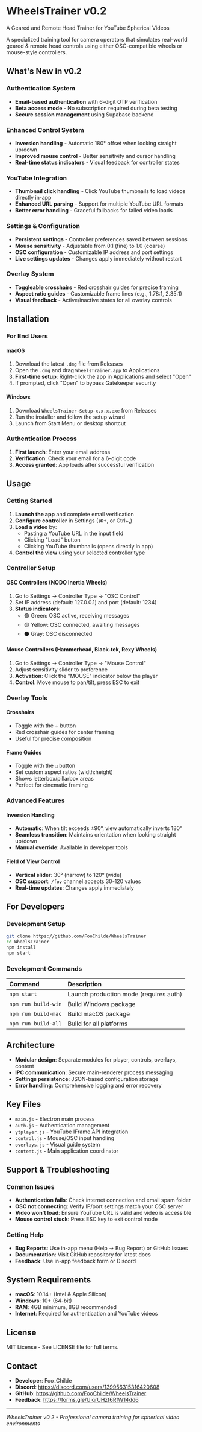 # WheelsTrainer v0.2

A Geared and Remote Head Trainer for YouTube Spherical Videos

A specialized training tool for camera operators that simulates real-world geared & remote head controls using either OSC-compatible wheels or mouse-style controllers.

## What's New in v0.2

### Authentication System
- **Email-based authentication** with 6-digit OTP verification
- **Beta access mode** - No subscription required during beta testing
- **Secure session management** using Supabase backend

### Enhanced Control System
- **Inversion handling** - Automatic 180° offset when looking straight up/down
- **Improved mouse control** - Better sensitivity and cursor handling
- **Real-time status indicators** - Visual feedback for controller states

### YouTube Integration
- **Thumbnail click handling** - Click YouTube thumbnails to load videos directly in-app
- **Enhanced URL parsing** - Support for multiple YouTube URL formats
- **Better error handling** - Graceful fallbacks for failed video loads

### Settings & Configuration
- **Persistent settings** - Controller preferences saved between sessions
- **Mouse sensitivity** - Adjustable from 0.1 (fine) to 1.0 (coarse)
- **OSC configuration** - Customizable IP address and port settings
- **Live settings updates** - Changes apply immediately without restart

### Overlay System
- **Toggleable crosshairs** - Red crosshair guides for precise framing
- **Aspect ratio guides** - Customizable frame lines (e.g., 1.78:1, 2.35:1)
- **Visual feedback** - Active/inactive states for all overlay controls

## Installation

### For End Users

#### macOS
1. Download the latest `.dmg` file from Releases
2. Open the `.dmg` and drag `WheelsTrainer.app` to Applications
3. **First-time setup**: Right-click the app in Applications and select "Open"
4. If prompted, click "Open" to bypass Gatekeeper security

#### Windows
1. Download `WheelsTrainer-Setup-x.x.x.exe` from Releases
2. Run the installer and follow the setup wizard
3. Launch from Start Menu or desktop shortcut

### Authentication Process
1. **First launch**: Enter your email address
2. **Verification**: Check your email for a 6-digit code
3. **Access granted**: App loads after successful verification

## Usage

### Getting Started
1. **Launch the app** and complete email verification
2. **Configure controller** in Settings (⌘+, or Ctrl+,)
3. **Load a video** by:
   - Pasting a YouTube URL in the input field
   - Clicking "Load" button
   - Clicking YouTube thumbnails (opens directly in app)
4. **Control the view** using your selected controller type

### Controller Setup

#### OSC Controllers (NODO Inertia Wheels)
1. Go to Settings → Controller Type → "OSC Control"
2. Set IP address (default: 127.0.0.1) and port (default: 1234)
3. **Status indicators**:
   - 🟢 Green: OSC active, receiving messages
   - 🟡 Yellow: OSC connected, awaiting messages  
   - ⚫ Gray: OSC disconnected

#### Mouse Controllers (Hammerhead, Black-tek, Rexy Wheels)
1. Go to Settings → Controller Type → "Mouse Control"
2. Adjust sensitivity slider to preference
3. **Activation**: Click the "MOUSE" indicator below the player
4. **Control**: Move mouse to pan/tilt, press ESC to exit

### Overlay Tools

#### Crosshairs
- Toggle with the `🞡` button
- Red crosshair guides for center framing
- Useful for precise composition

#### Frame Guides  
- Toggle with the `□` button
- Set custom aspect ratios (width:height)
- Shows letterbox/pillarbox areas
- Perfect for cinematic framing

### Advanced Features

#### Inversion Handling
- **Automatic**: When tilt exceeds ±90°, view automatically inverts 180°
- **Seamless transition**: Maintains orientation when looking straight up/down
- **Manual override**: Available in developer tools

#### Field of View Control
- **Vertical slider**: 30° (narrow) to 120° (wide)
- **OSC support**: `/fov` channel accepts 30-120 values
- **Real-time updates**: Changes apply immediately

## For Developers

### Development Setup
```sh
git clone https://github.com/FooChilde/WheelsTrainer
cd WheelsTrainer
npm install
npm start
```

### Development Commands
| Command             | Description                            |
|:--------------------|:---------------------------------------|
| `npm start`         | Launch production mode (requires auth) |
| `npm run build-win` | Build Windows package                  |
| `npm run build-mac` | Build macOS package                    |
| `npm run build-all` | Build for all platforms                |

## Architecture

- **Modular design**: Separate modules for player, controls, overlays, content
- **IPC communication**: Secure main-renderer process messaging  
- **Settings persistence**: JSON-based configuration storage
- **Error handling**: Comprehensive logging and error recovery

## Key Files

- `main.js` - Electron main process
- `auth.js` - Authentication management
- `ytplayer.js` - YouTube IFrame API integration
- `control.js` - Mouse/OSC input handling
- `overlays.js` - Visual guide system
- `content.js` - Main application coordinator

## Support & Troubleshooting

### Common Issues

- **Authentication fails**: Check internet connection and email spam folder
- **OSC not connecting**: Verify IP/port settings match your OSC server
- **Video won't load**: Ensure YouTube URL is valid and video is accessible
- **Mouse control stuck**: Press ESC key to exit control mode

### Getting Help

- **Bug Reports**: Use in-app menu (Help → Bug Report) or GitHub Issues
- **Documentation**: Visit GitHub repository for latest docs
- **Feedback**: Use in-app feedback form or Discord

## System Requirements

- **macOS**: 10.14+ (Intel & Apple Silicon)
- **Windows**: 10+ (64-bit)
- **RAM**: 4GB minimum, 8GB recommended
- **Internet**: Required for authentication and YouTube videos

## License

MIT License - See LICENSE file for full terms.

## Contact

- **Developer**: Foo_Childe
- **Discord**: https://discord.com/users/139956315316420608
- **GitHub**: https://github.com/FooChilde/WheelsTrainer
- **Feedback**: https://forms.gle/UiqrUHzf6RfW14dd6

---

*WheelsTrainer v0.2 - Professional camera training for spherical video environments*